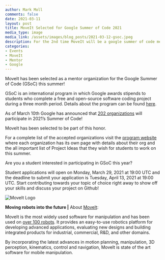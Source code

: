 ```yaml
---
author: Mark Moll
comments: false
date: 2021-03-11
layout: post
title: MoveIt Selected for Google Summer of Code 2021
media_type: image
media_link: /assets/images/blog_posts/2021-03-12-gsoc.jpeg
description: For the 2nd time MoveIt will be a google summer of code mentor organization
categories:
- Events
- MoveIt
- Mentor
- Google
---
```


MoveIt has been selected as a mentor organization for the Google Summer of Code (GSoC) this summer!

GSoC is an international program in which Google awards stipends to students who complete a free and open-source software coding project during a three month period. Details about the program can be found [here](https://summerofcode.withgoogle.com/how-it-works/#timeline).

As of March 10th Google has announced that [202 organizations](https://opensource.googleblog.com/2021/03/google-summer-of-code-2021-mentoring-orgs-announced.html ) will participate in 2021’s Summer of Code!

MoveIt has been selected to be part of this honor.

For a complete list of the accepted organizations visit the [program website](https://g.co/gsoc) where each organization has its own page with details about their org and the all important list of Project Ideas that they wish for students to work on this summer.

Are you a student interested in participating in GSoC this year?

Student applications will open on Monday, March 29, 2021 at 19:00 UTC and the deadline to submit your application is Tuesday, April 13, 2021 at 19:00 UTC. Start contributing towards your topic of choice right away to show off your skills and discuss your project on Github!

<div>
</div>

![MoveIt Logo](/assets/images/blog_posts/gsoc_2020_projects/moveit_logo.png)


**Moving robots into the future |**
About [MoveIt](https://moveit.ros.org/):

MoveIt is the most widely used software for manipulation and has been used on [over 100 robots](https://moveit.ros.org/robots/). It provides an easy-to-use robotics platform for developing advanced applications, evaluating new designs and building integrated products for industrial, commercial, R&D, and other domains.

By incorporating the latest advances in motion planning, manipulation, 3D perception, kinematics, control and navigation, MoveIt is state of the art software for mobile manipulation.
